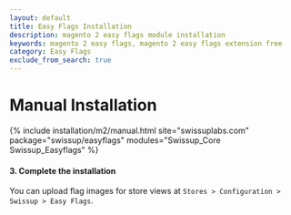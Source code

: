```yaml
---
layout: default
title: Easy Flags Installation
description: magento 2 easy flags module installation
keywords: magento 2 easy flags, magento 2 easy flags extension free
category: Easy Flags
exclude_from_search: true
---
```


# Manual Installation

{% include installation/m2/manual.html site="swissuplabs.com" package="swissup/easyflags" modules="Swissup_Core Swissup_Easyflags" %}

#### 3. Complete the installation

You can upload flag images for store views at `Stores > Configuration > Swissup > Easy Flags`.
